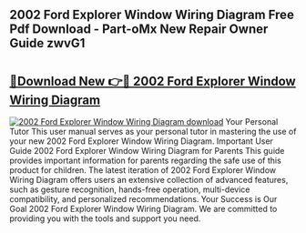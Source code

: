 ## 2002 Ford Explorer Window Wiring Diagram Free Pdf Download - Part-oMx New Repair Owner Guide zwvG1

# <h2><a href="http://dft82tw.blite.top/?on=2002+Ford+Explorer+Window+Wiring+Diagram">🔗Download New 👉🔴 2002 Ford Explorer Window Wiring Diagram</a></h2>

[![2002 Ford Explorer Window Wiring Diagram download](https://i.imgur.com/lujVjoI.png)](http://dft82tw.blite.top/?on=2002+Ford+Explorer+Window+Wiring+Diagram)
Your Personal Tutor This user manual serves as your personal tutor in mastering the use of your new 2002 Ford Explorer Window Wiring Diagram. Important User Guide 2002 Ford Explorer Window Wiring Diagram for Parents This guide provides important information for parents regarding the safe use of this product for children. The latest iteration of 2002 Ford Explorer Window Wiring Diagram offers users an extensive collection of advanced features, such as gesture recognition, hands-free operation, multi-device compatibility, and personalized recommendations. Your Success is Our Goal 2002 Ford Explorer Window Wiring Diagram. We are committed to providing you with the tools and support you need.

